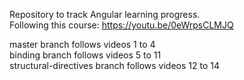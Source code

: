 Repository to track Angular learning progress.  
Following this course: https://youtu.be/0eWrpsCLMJQ

master branch follows videos 1 to 4  
binding branch follows videos 5 to 11  
structural-directives branch follows videos 12 to 14
